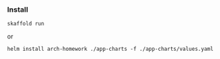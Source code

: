 ### Install
```
skaffold run
```
or
```
helm install arch-homework ./app-charts -f ./app-charts/values.yaml
```